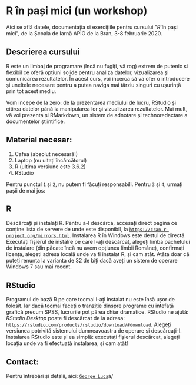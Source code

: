 # R în pași mici (un workshop)

Aici se află datele, documentația și exercițiile pentru cursului "*R* în pași mici", de la Școala de Iarnă APIO de la Bran, 3-8 februarie 2020.

## Descrierea cursului

R este un limbaj de programare (încă nu fugiți, vă rog) extrem de putenic și flexibil ce oferă opțiuni solide pentru analiza datelor, vizualizarea și comunicarea rezultatelor. În acest curs, voi incerca să va ofer o introducere și uneltele necesare pentru a putea naviga mai târziu singuri cu ușurință prin tot acest mediu.

Vom incepe de la zero: de la prezentarea mediului de lucru, RStudio și citirea datelor până la manipularea lor și vizualizarea rezultatelor. Mai mult, vă voi prezenta și RMarkdown, un sistem de adnotare și technoredactare a documentelor știintifice.

## Material necesar:

1. Cafea (absolut necesară!)
2. Laptop (nu uitați încărcătorul)
3. R (ultima versiune este 3.6.2)
4. RStudio

Pentru punctul `1` și `2`, nu putem fi făcuți responsabili. Pentru `3` și `4`, urmați pașii de mai jos:

## R

Descărcați și instalați R. Pentru a-l descărca, accesați direct pagina ce conține lista de servere de unde este disponibil, la [`https://cran.r-project.org/mirrors.html`](https://cran.r-project.org/mirrors.html). Instalarea R în Windows este destul de directă. Executați fișierul de instalre pe care l-ați descărcat, alegeți limba pachetului de instalare (din păcate încă nu avem opțiunea limbii Române), confirmați licența, alegeți adresa locală unde va fi instalat R, și cam atât. Atâta doar că puteți renunța la varianta de 32 de biți dacă aveți un sistem de operare Windows 7 sau mai recent.

## RStudio

Programul de bază R pe care tocmai l-ați instalat nu este însă ușor de folosit. Iar dacă  tocmai faceți o tranziție dinspre programe cu intefață grafică precum SPSS, lucrurile pot părea chiar dramatice. RStudio ne ajută: *RStudio Desktop* poate fi descărcat de la adresa: [`https://rstudio.com/products/rstudio/download/#download`](https://rstudio.com/products/rstudio/download/#download). Alegeți versiunea potrivită sistemului dumneavoastra de operare și descărcați-l. Instalarea RStudio este și ea simplă: executați fișierul descărcat, alegeți locația unde va fi efectuată instalarea, și cam atât!

## Contact:

Pentru întrebări și detalii, aici: [`George Luca`](https://www.psychologie.wiso.uni-erlangen.de/team/wissenschaftliche-mitarbeiterinnen/george-luc)a/